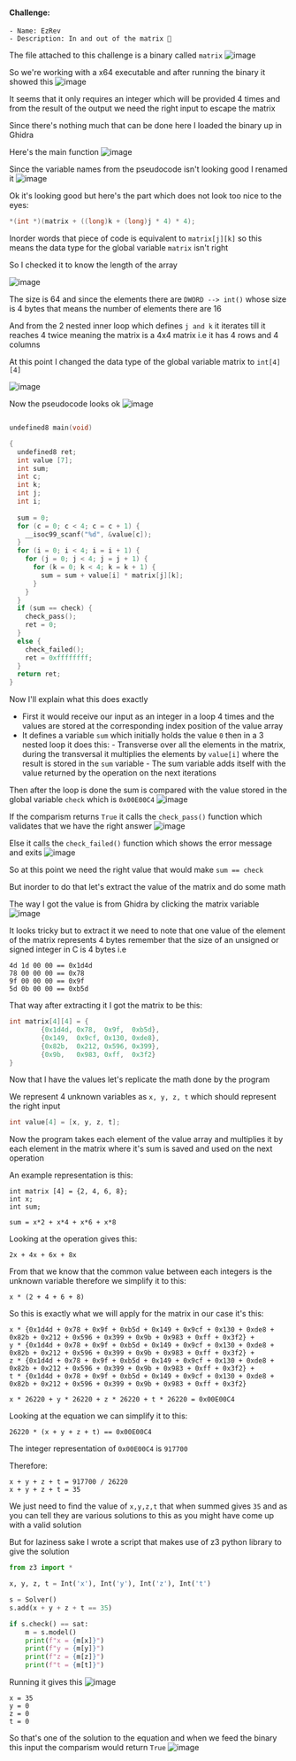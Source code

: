 #### Challenge:
    - Name: EzRev
    - Description: In and out of the matrix 🙂

The file attached to this challenge is a binary called `matrix`
![image](https://github.com/h4ckyou/h4ckyou.github.io/assets/127159644/bed56af0-99e3-4324-92b8-f63a2d040f12)

So we're working with a x64 executable and after running the binary it showed this
![image](https://github.com/h4ckyou/h4ckyou.github.io/assets/127159644/7f2fbaf1-f27a-4c4e-8bea-6a64caf1e45d)

It seems that it only requires an integer which will be provided 4 times and from the result of the output we need the right input to escape the matrix

Since there's nothing much that can be done here I loaded the binary up in Ghidra

Here's the main function
![image](https://github.com/h4ckyou/h4ckyou.github.io/assets/127159644/0efcd88e-9e5d-4ee9-abbf-7c31d45c4c28)

Since the variable names from the pseudocode isn't looking good I renamed it
![image](https://github.com/h4ckyou/h4ckyou.github.io/assets/127159644/722f5948-5898-43f7-b3b9-86e4fd350608)

Ok it's looking good but here's the part which does not look too nice to the eyes:

```c
*(int *)(matrix + ((long)k + (long)j * 4) * 4);
```

Inorder words that piece of code is equivalent to `matrix[j][k]` so this means the data type for the global variable `matrix` isn't right

So I checked it to know the length of the array

![image](https://github.com/h4ckyou/h4ckyou.github.io/assets/127159644/39ca954b-9356-46da-84c9-889927f0b008)

The size is 64 and since the elements there are `DWORD --> int()` whose size is 4 bytes that means the number of elements there are 16

And from the 2 nested inner loop which defines `j and k` it iterates till it reaches 4 twice meaning the matrix is a 4x4 matrix i.e it has 4 rows and 4 columns

At this point I changed the data type of the global variable matrix to `int[4][4]` 

![image](https://github.com/h4ckyou/h4ckyou.github.io/assets/127159644/02b4abc7-4aa6-4c8c-bdf6-36c5d4423b6a)

Now the pseudocode looks ok
![image](https://github.com/h4ckyou/h4ckyou.github.io/assets/127159644/87a7ef47-45b2-4f3d-bba5-2379d0030953)

```c

undefined8 main(void)

{
  undefined8 ret;
  int value [7];
  int sum;
  int c;
  int k;
  int j;
  int i;
  
  sum = 0;
  for (c = 0; c < 4; c = c + 1) {
    __isoc99_scanf("%d", &value[c]);
  }
  for (i = 0; i < 4; i = i + 1) {
    for (j = 0; j < 4; j = j + 1) {
      for (k = 0; k < 4; k = k + 1) {
        sum = sum + value[i] * matrix[j][k];
      }
    }
  }
  if (sum == check) {
    check_pass();
    ret = 0;
  }
  else {
    check_failed();
    ret = 0xffffffff;
  }
  return ret;
}
```

Now I'll explain what this does exactly

- First it would receive our input as an integer in a loop 4 times and the values are stored at the corresponding index position of the value array
- It defines a variable `sum` which initially holds the value `0` then in a 3 nested loop it does this:
      - Transverse over all the elements in the matrix, during the transversal it multiplies the elements by `value[i]` where the result is stored in the `sum` variable
      - The sum variable adds itself with the value returned by the operation on the next iterations 

Then after the loop is done the sum is compared with the value stored in the global variable `check` which is `0x00E00C4`
![image](https://github.com/h4ckyou/h4ckyou.github.io/assets/127159644/39d948d8-d520-4da5-9c63-1f1c13caea12)

If the comparism returns `True` it calls the `check_pass()` function which validates that we have the right answer
![image](https://github.com/h4ckyou/h4ckyou.github.io/assets/127159644/5718ac03-d2a3-498d-bb90-365467cb7080)

Else it calls the `check_failed()` function which shows the error message and exits
![image](https://github.com/h4ckyou/h4ckyou.github.io/assets/127159644/42dba7c6-39f1-476d-a739-7e97c8ab3a53)

So at this point we need the right value that would make `sum == check`

But inorder to do that let's extract the value of the matrix and do some math

The way I got the value is from Ghidra by clicking the matrix variable
![image](https://github.com/h4ckyou/h4ckyou.github.io/assets/127159644/9753f462-2058-44f4-8512-e5fa4f964eb8)

It looks tricky but to extract it we need to note that one value of the element of the matrix represents 4 bytes remember that the size of an unsigned or signed integer in C is 4 bytes i.e

```
4d 1d 00 00 == 0x1d4d
78 00 00 00 == 0x78
9f 00 00 00 == 0x9f
5d 0b 00 00 == 0xb5d
```

That way after extracting it I got the matrix to be this:

```c
int matrix[4][4] = {
        {0x1d4d, 0x78,  0x9f,  0xb5d},
        {0x149,  0x9cf, 0x130, 0xde8},
        {0x82b,  0x212, 0x596, 0x399},
        {0x9b,   0x983, 0xff,  0x3f2}
}
```

Now that I have the values let's replicate the math done by the program

We represent 4 unknown variables as `x, y, z, t` which should represent the right input

```c
int value[4] = [x, y, z, t];
```

Now the program takes each element of the value array and multiplies it by each element in the matrix where it's sum is saved and used on the next operation

An example representation is this:

```
int matrix [4] = {2, 4, 6, 8};
int x;
int sum;

sum = x*2 + x*4 + x*6 + x*8
```

Looking at the operation gives this:

```
2x + 4x + 6x + 8x
```

From that we know that the common value between each integers is the unknown variable therefore we simplify it to this:

```
x * (2 + 4 + 6 + 8)
```

So this is exactly what we will apply for the matrix in our case it's this:

```
x * {0x1d4d + 0x78 + 0x9f + 0xb5d + 0x149 + 0x9cf + 0x130 + 0xde8 + 0x82b + 0x212 + 0x596 + 0x399 + 0x9b + 0x983 + 0xff + 0x3f2} +
y * {0x1d4d + 0x78 + 0x9f + 0xb5d + 0x149 + 0x9cf + 0x130 + 0xde8 + 0x82b + 0x212 + 0x596 + 0x399 + 0x9b + 0x983 + 0xff + 0x3f2} + 
z * {0x1d4d + 0x78 + 0x9f + 0xb5d + 0x149 + 0x9cf + 0x130 + 0xde8 + 0x82b + 0x212 + 0x596 + 0x399 + 0x9b + 0x983 + 0xff + 0x3f2} + 
t * {0x1d4d + 0x78 + 0x9f + 0xb5d + 0x149 + 0x9cf + 0x130 + 0xde8 + 0x82b + 0x212 + 0x596 + 0x399 + 0x9b + 0x983 + 0xff + 0x3f2}

x * 26220 + y * 26220 + z * 26220 + t * 26220 = 0x00E00C4
```

Looking at the equation we can simplify it to this:

```
26220 * (x + y + z + t) == 0x00E00C4
```

The integer representation of `0x00E00C4` is `917700`

Therefore:

```
x + y + z + t = 917700 / 26220
x + y + z + t = 35
```

We just need to find the value of `x,y,z,t` that when summed gives `35` and as you can tell they are various solutions to this as you might have come up with a valid solution

But for laziness sake I wrote a script that makes use of z3 python library to give the solution

```python
from z3 import *

x, y, z, t = Int('x'), Int('y'), Int('z'), Int('t')

s = Solver()
s.add(x + y + z + t == 35)

if s.check() == sat:
    m = s.model()
    print(f"x = {m[x]}")
    print(f"y = {m[y]}")
    print(f"z = {m[z]}")
    print(f"t = {m[t]}")
```

Running it gives this
![image](https://github.com/h4ckyou/h4ckyou.github.io/assets/127159644/81c648d2-99c7-48a6-9d4a-aca63e37c250)

```
x = 35
y = 0
z = 0
t = 0
```

So that's one of the solution to the equation and when we feed the binary this input the comparism would return `True`
![image](https://github.com/h4ckyou/h4ckyou.github.io/assets/127159644/8c5b9ddf-5ec8-4822-b40e-60bfbe465df5)






